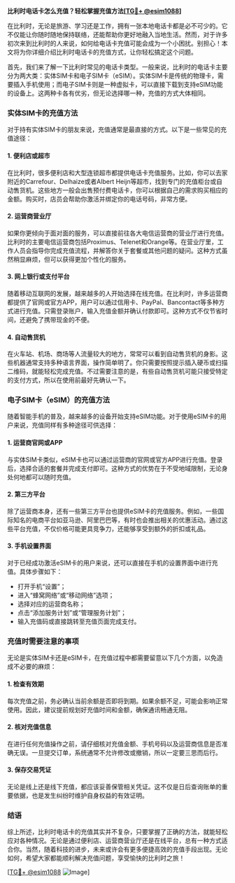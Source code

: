**比利时电话卡怎么充值？轻松掌握充值方法[[TG💪+ @esim1088](https://t.me/s/esim1088)]**

在比利时，无论是旅游、学习还是工作，拥有一张本地电话卡都是必不可少的。它不仅能让你随时随地保持联络，还能帮助你更好地融入当地生活。然而，对于许多初次来到比利时的人来说，如何给电话卡充值可能会成为一个小困扰。别担心！本文将为你详细介绍比利时电话卡的充值方式，让你轻松搞定这个问题。

首先，我们来了解一下比利时常见的电话卡类型。一般来说，比利时的电话卡主要分为两大类：实体SIM卡和电子SIM卡（eSIM）。实体SIM卡是传统的物理卡，需要插入手机使用；而电子SIM卡则是一种虚拟卡，可以直接下载到支持eSIM功能的设备上。这两种卡各有优劣，但无论选择哪一种，充值的方式大体相同。

### 实体SIM卡的充值方法

对于持有实体SIM卡的朋友来说，充值通常是最直接的方式。以下是一些常见的充值途径：

#### 1. **便利店或超市**
在比利时，很多便利店和大型连锁超市都提供电话卡充值服务。比如，你可以去家附近的Carrefour、Delhaize或者Albert Heijn等超市，找到专门的充值柜台或自动售货机。这些地方一般会出售预付费电话卡，你可以根据自己的需求购买相应的金额。购买时，店员会帮助你激活并绑定你的电话号码，非常方便。

#### 2. **运营商营业厅**
如果你更倾向于面对面的服务，可以直接前往各大电信运营商的营业厅进行充值。比利时的主要电信运营商包括Proximus、Telenet和Orange等。在营业厅里，工作人员会指导你完成充值流程，并解答你关于套餐或其他问题的疑问。这种方式虽然稍显麻烦，但可以获得更加个性化的服务。

#### 3. **网上银行或支付平台**
随着移动互联网的发展，越来越多的人开始选择在线充值。在比利时，许多运营商都提供了官网或官方APP，用户可以通过信用卡、PayPal、Bancontact等多种方式进行充值。只需登录账户，输入充值金额并确认付款即可。这种方式不仅节省时间，还避免了携带现金的不便。

#### 4. **自动售货机**
在火车站、机场、商场等人流量较大的地方，常常可以看到自动售货机的身影。这些机器通常支持多种语言界面，操作简单明了。你只需要按照提示插入硬币或扫描二维码，就能轻松完成充值。不过需要注意的是，有些自动售货机可能只接受特定的支付方式，所以在使用前最好先确认一下。

### 电子SIM卡（eSIM）的充值方法

随着智能手机的普及，越来越多的设备开始支持eSIM功能。对于使用eSIM卡的用户来说，充值同样有多种途径可供选择：

#### 1. **运营商官网或APP**
与实体SIM卡类似，eSIM卡也可以通过运营商的官网或官方APP进行充值。登录后，选择合适的套餐并完成支付即可。这种方式的优势在于不受地域限制，无论身处何地都可以随时充值。

#### 2. **第三方平台**
除了运营商本身，还有一些第三方平台也提供eSIM卡的充值服务。例如，一些国际知名的电商平台如亚马逊、阿里巴巴等，有时也会推出相关的优惠活动。通过这些平台充值，不仅价格可能更具竞争力，还能够享受到额外的折扣或礼品。

#### 3. **手机设置界面**
对于已经成功激活eSIM卡的用户来说，还可以直接在手机的设置界面中进行充值。具体步骤如下：
- 打开手机“设置”；
- 进入“蜂窝网络”或“移动网络”选项；
- 选择对应的运营商名称；
- 点击“添加服务计划”或“管理服务计划”；
- 输入充值码或直接跳转至充值页面完成支付。

### 充值时需要注意的事项

无论是实体SIM卡还是eSIM卡，在充值过程中都需要留意以下几个方面，以免造成不必要的麻烦：

#### 1. **检查有效期**
每次充值之前，务必确认当前余额是否即将到期。如果余额不足，可能会影响正常使用。因此，建议提前规划好充值时间和金额，确保通讯畅通无阻。

#### 2. **核对充值信息**
在进行任何充值操作之前，请仔细核对充值金额、手机号码以及运营商信息是否准确无误。一旦提交订单，系统通常不允许修改或撤销，所以一定要三思而后行。

#### 3. **保存交易凭证**
无论是线上还是线下充值，都应该妥善保管相关凭证。这不仅是日后查询账单的重要依据，也是发生纠纷时维护自身权益的有效证明。

### 结语

综上所述，比利时电话卡的充值其实并不复杂，只要掌握了正确的方法，就能轻松应对各种情况。无论是通过便利店、运营商营业厅还是在线平台，总有一种方式适合你。当然，随着科技的进步，未来或许会有更多便捷高效的充值手段出现。无论如何，希望大家都能顺利解决充值问题，享受愉快的比利时之旅！

[[TG💪+ @esim1088](https://t.me/s/esim1088) ![Image](https://i.postimg.cc/4NQfJmqS/Snipaste-2025-05-13-00-14-12.png)]